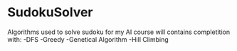 # SudokuSolver
Algorithms used to solve sudoku for my AI course
will contains completition with:
-DFS
-Greedy
-Genetical Algorithm
-Hill Climbing
